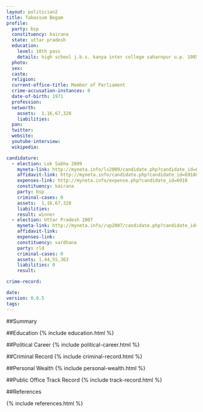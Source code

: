 ```yaml
---
layout: politician2
title: Tabassum Begam
profile: 
  party: bsp
  constituency: kairana
  state: uttar pradesh
  education: 
    level: 10th pass
    details: high school j.b.s. kanya inter college saharnpur u.p. 1985
  photo: 
  sex: 
  caste: 
  religion: 
  current-office-title: Member of Parliament
  crime-accusation-instances: 0
  date-of-birth: 1971
  profession: 
  networth: 
    assets:  1,16,67,328
    liabilities: 
  pan: 
  twitter: 
  website: 
  youtube-interview: 
  wikipedia: 

candidature: 
  - election: Lok Sabha 2009
    myneta-link: http://myneta.info/ls2009/candidate.php?candidate_id=6918
    affidavit-link: http://myneta.info/candidate.php?candidate_id=6918&scan=original
    expenses-link: http://myneta.info/expense.php?candidate_id=6918
    constituency: kairana 
    party: bsp
    criminal-cases: 0
    assets:  1,16,67,328
    liabilities: 
    result: winner 
  - election: Uttar Pradesh 2007
    myneta-link: http://myneta.info//up2007/candidate.php?candidate_id=746
    affidavit-link: 
    expenses-link: 
    constituency: sardhana 
    party: rld
    criminal-cases: 0
    assets: 1,44,55,363
    liabilities: 0
    result:  

crime-record: 

date: 
version: 0.0.5
tags: 
---
```

##Summary


##Education
{% include education.html %}


##Political Career
{% include political-career.html %}


##Criminal Record
{% include criminal-record.html %}


##Personal Wealth
{% include personal-wealth.html %}


##Public Office Track Record
{% include track-record.html %}


##References


{% include references.html %}
